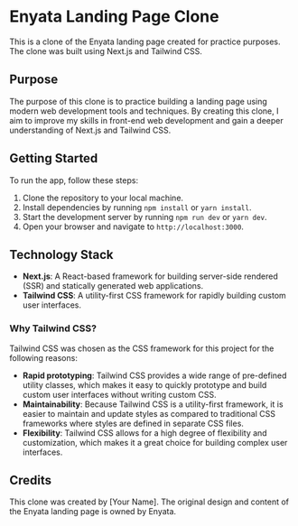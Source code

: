 # Enyata Landing Page Clone

This is a clone of the Enyata landing page created for practice purposes. The clone was built using Next.js and Tailwind CSS.

## Purpose

The purpose of this clone is to practice building a landing page using modern web development tools and techniques. By creating this clone, I aim to improve my skills in front-end web development and gain a deeper understanding of Next.js and Tailwind CSS.

## Getting Started

To run the app, follow these steps:

1. Clone the repository to your local machine.
2. Install dependencies by running `npm install` or `yarn install`.
3. Start the development server by running `npm run dev` or `yarn dev`.
4. Open your browser and navigate to `http://localhost:3000`.

## Technology Stack

- **Next.js**: A React-based framework for building server-side rendered (SSR) and statically generated web applications.
- **Tailwind CSS**: A utility-first CSS framework for rapidly building custom user interfaces.

### Why Tailwind CSS?

Tailwind CSS was chosen as the CSS framework for this project for the following reasons:

- **Rapid prototyping**: Tailwind CSS provides a wide range of pre-defined utility classes, which makes it easy to quickly prototype and build custom user interfaces without writing custom CSS.
- **Maintainability**: Because Tailwind CSS is a utility-first framework, it is easier to maintain and update styles as compared to traditional CSS frameworks where styles are defined in separate CSS files.
- **Flexibility**: Tailwind CSS allows for a high degree of flexibility and customization, which makes it a great choice for building complex user interfaces.

## Credits

This clone was created by [Your Name]. The original design and content of the Enyata landing page is owned by Enyata.
